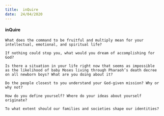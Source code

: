 ```yaml
---
title:  inQuire
date:  24/04/2020
---
```


#### inQuire

`What does the command to be fruitful and multiply mean for your intellectual, emotional, and spiritual life?`

`If nothing could stop you, what would you dream of accomplishing for God?`

`Is there a situation in your life right now that seems as impossible as the likelihood of baby Moses living through Pharaoh’s death decree on all newborn boys? What are you doing about it?`

`Do the people closest to you understand your God-given mission? Why or why not?`

`How do you define yourself? Where do your ideas about yourself originate?`

`To what extent should our families and societies shape our identities?`